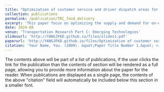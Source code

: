 ```yaml
---
title: "Optimization of customer service and driver dispatch areas for on-demand food delivery"
collection: publications
permalink: /publication/TRC_food_delivery
excerpt: 'This paper focus on optimizing the supply and demand for on-demand food delivery services by adjusting the service area.'
date: 2024-08
venue: 'Transportation Research Part C: Emerging Technologies'
slidesurl: 'http://YANGJFKD.github.io/files/slides1.pdf'
paperurl: 'http://YANGJFKD.github.io/files/Optimization of customer service and driver dispatch areas for on-demand food delivery.pdf'
citation: 'Your Name, You. (2009). &quot;Paper Title Number 1.&quot; <i>Journal 1</i>. 1(1).'
---
```


The contents above will be part of a list of publications, if the user clicks the link for the publication than the contents of section will be rendered as a full page, allowing you to provide more information about the paper for the reader. When publications are displayed as a single page, the contents of the above "citation" field will automatically be included below this section in a smaller font.
